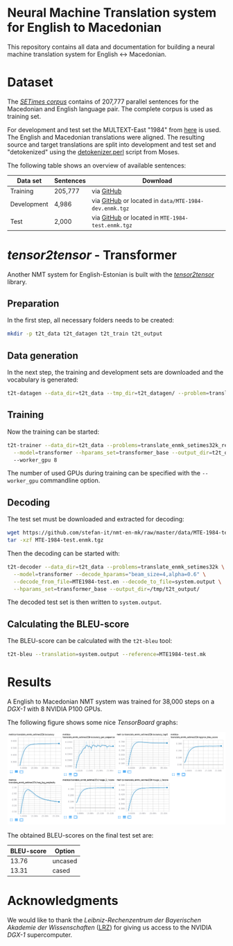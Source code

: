 # Neural Machine Translation system for English to Macedonian

This repository contains all data and documentation for building a neural
machine translation system for English <-> Macedonian.

# Dataset

The [*SETimes corpus*](http://nlp.ffzg.hr/resources/corpora/setimes/) contains
of 207,777 parallel sentences for the Macedonian and English language pair. The
complete corpus is used as training set.

For development and test set the MULTEXT-East "1984" from [here](https://www.clarin.si/repository/xmlui/handle/11356/1043)
is used. The English and Macedonian translations were aligned. The resulting
source and target translations are split into development and test set and
"detokenized" using the [detokenizer.perl](https://github.com/moses-smt/mosesdecoder/blob/master/scripts/tokenizer/detokenizer.perl)
script from Moses.

The following table shows an overview of available sentences:

| Data set    | Sentences | Download
| ----------- | --------- | -------------------------------------------------------------------------------------------------------------------------------------
| Training    | 205,777   | via [GitHub](http://nlp.ffzg.hr/data/corpora/setimes/setimes.en-mk.txt.tgz)
| Development |   4,986   | via [GitHub](https://github.com/stefan-it/nmt-en-mk/raw/master/data/MTE-1984-dev.enmk.tgz) or located in `data/MTE-1984-dev.enmk.tgz`
| Test        |   2,000   | via [GitHub](https://github.com/stefan-it/nmt-en-mk/raw/master/data/MTE-1984-test.enmk.tgz) or located in `MTE-1984-test.enmk.tgz`

# *tensor2tensor* - Transformer

Another NMT system for English-Estonian is built with the
[*tensor2tensor*](https://github.com/tensorflow/tensor2tensor) library.

## Preparation

In the first step, all necessary folders needs to be created:

```bash
mkdir -p t2t_data t2t_datagen t2t_train t2t_output
```

## Data generation

In the next step, the training and development sets are downloaded and the
vocabulary is generated:

```bash
t2t-datagen --data_dir=t2t_data --tmp_dir=t2t_datagen/ --problem=translate_enmk_setimes32k
```

## Training

Now the training can be started:

```bash
t2t-trainer --data_dir=t2t_data --problems=translate_enmk_setimes32k_rev \
  --model=transformer --hparams_set=transformer_base --output_dir=t2t_output
  --worker_gpu 8
```

The number of used GPUs during training can be specified with the `--worker_gpu`
commandline option.

## Decoding

The test set must be downloaded and extracted for decoding:

```bash
wget https://github.com/stefan-it/nmt-en-mk/raw/master/data/MTE-1984-test.enmk.tgz
tar -xzf MTE-1984-test.enmk.tgz
```

Then the decoding can be started with:

```bash
t2t-decoder --data_dir=t2t_data --problems=translate_enmk_setimes32k \
  --model=transformer --decode_hparams="beam_size=4,alpha=0.6" \
  --decode_from_file=MTE1984-test.en --decode_to_file=system.output \
  --hparams_set=transformer_base --output_dir=/tmp/t2t_output/
```

The decoded test set is then written to `system.output`.

## Calculating the BLEU-score

The BLEU-score can be calculated with the `t2t-bleu` tool:

```bash
t2t-bleu --translation=system.output --reference=MTE1984-test.mk
```

# Results

A English to Macedonian NMT system was trained for 38,000 steps on a *DGX-1*
with 8 NVIDIA P100 GPUs.

The following figure shows some nice *TensorBoard* graphs:

![TensorBoard English-Macedonian](figures/tensorboard.png)

The obtained BLEU-scores on the final test set are:

| BLEU-score | Option
| ---------- | ------
| 13.76      | uncased
| 13.31      | cased

# Acknowledgments

We would like to thank the *Leibniz-Rechenzentrum der Bayerischen Akademie der
Wissenschaften* ([LRZ](https://www.lrz.de/english/)) for giving us access to the
NVIDIA *DGX-1* supercomputer.

